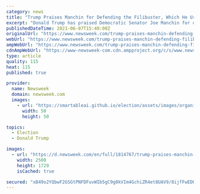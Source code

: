 ```yaml
---
category: news
title: "Trump Praises Manchin for Defending the Filibuster, Which He Urged McConnell to Get Rid Of"
excerpt: "Donald Trump has praised Democratic Senator Joe Manchin for defending the filibuster, a Senate rule he urged Republican leader Mitch McConnell to do away with during his presidency. Speaking to Fox Business host Stuart Varney on Monday,"
publishedDateTime: 2021-06-07T15:40:00Z
originalUrl: "https://www.newsweek.com/trump-praises-manchin-defending-filibuster-which-he-urged-mcconnell-get-rid-1598208"
webUrl: "https://www.newsweek.com/trump-praises-manchin-defending-filibuster-which-he-urged-mcconnell-get-rid-1598208"
ampWebUrl: "https://www.newsweek.com/trump-praises-manchin-defending-filibuster-which-he-urged-mcconnell-get-rid-1598208?amp=1"
cdnAmpWebUrl: "https://www-newsweek-com.cdn.ampproject.org/c/s/www.newsweek.com/trump-praises-manchin-defending-filibuster-which-he-urged-mcconnell-get-rid-1598208?amp=1"
type: article
quality: 115
heat: 115
published: true

provider:
  name: Newsweek
  domain: newsweek.com
  images:
    - url: "https://smartableai.github.io/election/assets/images/organizations/newsweek.com-50x50.jpg"
      width: 50
      height: 50

topics:
  - Election
  - Donald Trump

images:
  - url: "https://d.newsweek.com/en/full/1814767/trump-praises-manchin-defending-filibuster.jpg"
    width: 2500
    height: 1729
    isCached: true

secured: "xB49o2YQbwF2GSGtPNFDFuvWIb5gC9g0kVIm4GchiZR4et8UAV9/8ijfFwEDQO3UhjPPj2EossDKmByvoQMgmUQfaKHo96VPW+yY5c+TgDyTd6MGA+1gMM43uOozuCNGJxhrVym9KyL4xgGROp5dMps0l9SkVpMVpS5k03R11i+nmTHekM2H1QxD+QwvpmTVH5oLaP1Q9rQWPZ3uk4x2Nc3Fghm3XastrkcfKK0eTiytCL8966jhO6JajWI2RW2Ek2KaQr3+GmlkiXO3Ud750T4OKkiHhXLMQr0vxldvmgRY6tP+NnWbkp3g7KEp9KGG6+zUmAGubriv6+hkoMcwiaEgR2Ocp8V8RuuOoSos6zw=;fbakScuwznS+YcVfcGqdqg=="
---
```


